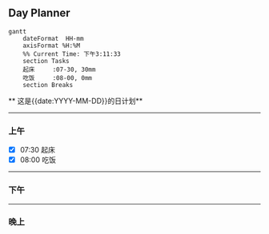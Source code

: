 ## Day Planner
```mermaid
gantt
    dateFormat  HH-mm
    axisFormat %H:%M
    %% Current Time: 下午3:11:33
    section Tasks
    起床     :07-30, 30mm
    吃饭     :08-00, 0mm
    section Breaks

```

** 这是{{date:YYYY-MM-DD}}的日计划**
 
***
 
### 上午
 
- [x] 07:30 起床
- [x] 08:00 吃饭

***

### 下午

***

### 晚上


